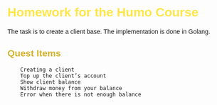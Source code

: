  <style>
        body {
            font-family: Arial, sans-serif;
        }
        h1 {
            color: #ffe647;
        }
        h2 {
            color: #d5b42d;
        }
    </style>
<body>
    <h1>Homework for the Humo Course</h1>
    <p>The task is to create a client base. The implementation is done in Golang.</p>
        <h2>Quest Items</h2>
        
        Creating a client
        Top up the client’s account
        Show client balance
        Withdraw money from your balance
        Error when there is not enough balance

</body>
